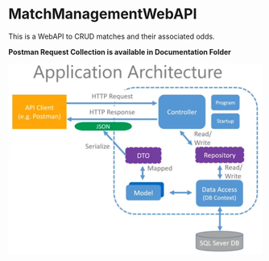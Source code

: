 # MatchManagementWebAPI
This is a WebAPI to CRUD matches and their associated odds.

**Postman Request Collection is available in Documentation Folder**

![Alt text](/Documentation/Architecture.png?raw=true "Architecture Overview")

